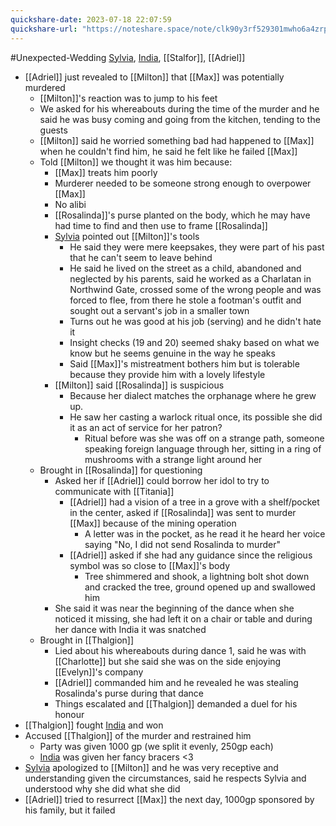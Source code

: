 ```yaml
---
quickshare-date: 2023-07-18 22:07:59
quickshare-url: "https://noteshare.space/note/clk90y3rf529301mwho6a4zrp#NlU3H5o5zkRq6W0wgK37GCCXUJX+PmKF4TL5Fr0VX0Q"
---
```

#Unexpected-Wedding 
[Sylvia](PCs/Past/Sylvia.md), [India](PCs/Current/India.md), [[Stalfor]], [[Adriel]]

- [[Adriel]] just revealed to [[Milton]] that [[Max]] was potentially murdered
	- [[Milton]]'s reaction was to jump to his feet
	- We asked for his whereabouts during the time of the murder and he said he was busy coming and going from the kitchen, tending to the guests
	- [[Milton]] said he worried something bad had happened to [[Max]] when he couldn't find him, he said he felt like he failed [[Max]]
	- Told [[Milton]] we thought it was him because:
		- [[Max]] treats him poorly
		- Murderer needed to be someone strong enough to overpower [[Max]]
		- No alibi
		- [[Rosalinda]]'s purse planted on the body, which he may have had time to find and then use to frame [[Rosalinda]]
		- [Sylvia](PCs/Past/Sylvia.md) pointed out [[Milton]]'s tools
			- He said they were mere keepsakes, they were part of his past that he can't seem to leave behind
			- He said he lived on the street as a child, abandoned and neglected by his parents, said he worked as a Charlatan in Northwind Gate, crossed some of the wrong people and was forced to flee, from there he stole a footman's outfit and sought out a servant's job in a smaller town
			- Turns out he was good at his job (serving) and he didn't hate it
			- Insight checks (19 and 20) seemed shaky based on what we know but he seems genuine in the way he speaks
			- Said [[Max]]'s mistreatment bothers him but is tolerable because they provide him with a lovely lifestyle
		- [[Milton]] said [[Rosalinda]] is suspicious
			- Because her dialect matches the orphanage where he grew up. 
			- He saw her casting a warlock ritual once, its possible she did it as an act of service for her patron?
				- Ritual before was she was off on a strange path, someone speaking foreign language through her, sitting in a ring of mushrooms with a strange light around her
	- Brought in [[Rosalinda]] for questioning
		- Asked her if [[Adriel]] could borrow her idol to try to communicate with [[Titania]]
			- [[Adriel]] had a vision of a tree in a grove with a shelf/pocket in the center, asked if [[Rosalinda]] was sent to murder [[Max]] because of the mining operation
				- A letter was in the pocket, as he read it he heard her voice saying "No, I did not send Rosalinda to murder"
			- [[Adriel]] asked if she had any guidance since the religious symbol was so close to [[Max]]'s body
				- Tree shimmered and shook, a lightning bolt shot down and cracked the tree, ground opened up and swallowed him
		- She said it was near the beginning of the dance when she noticed it missing, she had left it on a chair or table and during her dance with India it was snatched
	- Brought in [[Thalgion]]
		- Lied about his whereabouts during dance 1, said he was with [[Charlotte]] but she said she was on the side enjoying [[Evelyn]]'s company
		- [[Adriel]] commanded him and he revealed he was stealing Rosalinda's purse during that dance
		- Things escalated and [[Thalgion]] demanded a duel for his honour
- [[Thalgion]] fought [India](PCs/Current/India.md) and won
- Accused [[Thalgion]] of the murder and restrained him
	- Party was given 1000 gp (we split it evenly, 250gp each)
	- [India](PCs/Current/India.md) was given her fancy bracers <3
- [Sylvia](PCs/Past/Sylvia.md) apologized to [[Milton]] and he was very receptive and understanding given the circumstances, said he respects Sylvia and understood why she did what she did
- [[Adriel]] tried to resurrect [[Max]] the next day, 1000gp sponsored by his family, but it failed